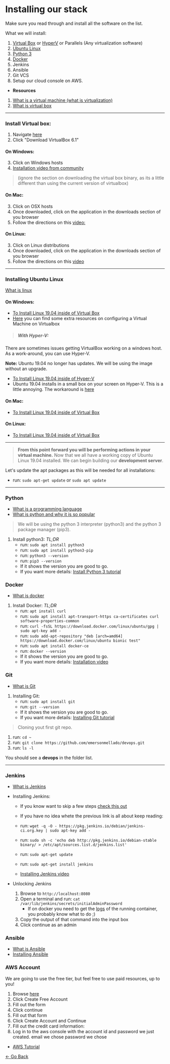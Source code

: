 # Installing our stack

Make sure you read through and install all the software on the list.

What we will install:
1) [Virtual Box](#install-virtual-box) or [HyperV](#with-hyper-v) or Parallels (Any virtualization software)
2) [Ubuntu Linux](#installing-ubuntu-linux)
3) [Python 3](#python)
4) [Docker](#docker)
5) Jenkins
6) Ansible
7) Git VCS
8) Setup our cloud console on AWS.

- **Resources**
1. [What is a virtual machine (what is virtualization)](https://www.youtube.com/watch?v=yIVXjl4SwVo)
2. [What is virtual box](https://www.youtube.com/watch?v=D1dVhDYAv9E)

---

### Install Virtual box:

1) Navigate [here](https://www.virtualbox.org/wiki/Downloads)
2) Click "Download VirtualBox 6.1"

#### On Windows:
3) Click on Windows hosts
4) [Installation video from community](https://www.youtube.com/watch?v=MTEefDP2Ofo&vl=en)

> (ignore the section on downloading the virtual box binary, as its a little different than using the current version of virtualbox)

#### On Mac:
3) Click on OSX hosts
4) Once downloaded, click on the application in the 
downloads section of you browser
6) Follow the directions on this [video:](https://www.youtube.com/watch?v=lEvM-No4eQo)

#### On Linux:
3) Click on Linux distributions
4) Once downloaded, click on the application in the downloads section of you browser
6) Follow the directions on this [video](https://www.youtube.com/watch?v=_RlsxuayJnI)

---

### Installing Ubuntu Linux

[What is linux](https://www.youtube.com/watch?v=zA3vmx0GaO8)

#### On Windows:

- [To Install Linux 19.04 inside of Virtual Box](https://www.youtube.com/watch?v=pLARQjMwX10)
- [Here](https://www.tutorialspoint.com/virtualization2.0/virtualization2.0_virtualbox.htm) you can find some extra resources on configuring a Virtual Machine on Virtualbox

> ##### With Hyper-V:

There are sometimes issues getting VirtualBox working on a windows host. As a work-around, you can use Hyper-V.

**Note:** Ubuntu 19.04 no longer has updates. We will be using the image without an upgrade. 
- [To Install Linux 19.04 inside of Hyper-V](https://www.bleepingcomputer.com/news/microsoft/ubuntu-1904-now-available-in-the-hyper-v-quick-create-gallery/)
- Ubuntu 19.04 installs in a small box on your screen on Hyper-V. This is a little annoying. The workaround is [here](https://www.donovanbrown.com/post/How-to-run-HyperV-base-Ubuntu-VM-full-screen)


#### On Mac:
- [To Install Linux 19.04 inside of Virtual Box](https://www.youtube.com/watch?v=sNixOS6mHlU)
 
#### On Linux:
- [To Install Linux 19.04 inside of Virtual Box](https://itsfoss.com/install-virtualbox-ubuntu/)
  

---
> **From this point forward you will be performing actions in your virtual machine.**
Now that we all have a working copy of Ubuntu Linux 19.04 installed. We can begin building our **development server**. 

Let's update the apt packages as this will be needed for all installations:
- run: `sudo apt-get update` or `sudo apt update`
---

### Python
 
- [What is a programming language](https://www.youtube.com/watch?v=orCRdBBVLUk)
- [What is python and why it is so popular](https://www.youtube.com/watch?v=Y8Tko2YC5hA)

> We will be using the python 3 interpreter (python3) and the python 3 package manager (pip3). 

1. Install python3:
    *TL;DR*
    - run: `sudo apt install python3`
    - run: `sudo apt install python3-pip`
    - run: `python3 --version` 
    - run: `pip3 --version` 
    - If it shows the version you are good to go.
    - If you want more details: [Install Python 3 tutorial](https://tubemint.com/how-to-install-python-3-7-pip-3-ubuntu-19-04/) 

### Docker

- [What is docker](https://www.youtube.com/watch?v=_dfLOzuIg2o)

1. Install Docker:
    *TL;DR* 
    - run: `apt install curl`
    - run: `sudo apt install apt-transport-https ca-certificates curl software-properties-common`
    - run: `curl -fsSL https://download.docker.com/linux/ubuntu/gpg | sudo apt-key add -`
    - run: `sudo add-apt-repository "deb [arch=amd64] https://download.docker.com/linux/ubuntu bionic test"`
    - run: `sudo apt install docker-ce`
    - run: `docker --version` 
    - If it shows the version you are good to go.
    - If you want more details: [Installation video](https://www.youtube.com/watch?v=lw5eKxMe6dU)

### Git
- [What is Git](https://www.youtube.com/watch?v=uUuTYDg9XoI)

1. Installing Git:
    - run: `sudo apt install git`
    - run: `git --version`
    - If it shows the version you are good to go.
    - If you want more details: [Installing Git tutorial](https://linuxconcept.com/install-git-on-ubuntu-19-04-operating-system/)

> Cloning yout first git repo.

1. run: `cd ~`
2. run: `git clone https://github.com/emersonmellado/devops.git`
3. run: `ls -l`

You should see a **devops** in the folder list.

---

### Jenkins

- [What is Jenkins](https://www.youtube.com/watch?v=LFDrDnKPOTg)

- Installing Jenkins:
    - If you know want to skip a few steps [check this out](https://www.jenkins.io/doc/book/installing/#debian-ubuntu)

    - If you have no idea whete the previous link is all about keep reading:
    - run: `wget -q -O - https://pkg.jenkins.io/debian/jenkins-ci.org.key | sudo apt-key add -`
    - run: `sudo sh -c 'echo deb http://pkg.jenkins.io/debian-stable binary/ > /etc/apt/sources.list.d/jenkins.list'`
    - run: `sudo apt-get update`
    - run: `sudo apt-get install jenkins`
    - [Installing Jenkins video](https://pkg.jenkins.io/debian/)

- Unlocking Jenkins
    1. Browse to `http://localhost:8080`
    2. Open a terminal and run: `cat /var/lib/jenkins/secrets/initialAdminPassword`
        - If on docker you need to get the [logs](https://www.jenkins.io/doc/book/installing/#accessing-the-jenkins-console-log-through-docker-logs) of the running container, you probably know what to do ;)
    4. Copy the output of that command into the input box
    5. Click continue as an admin

### Ansible

- [What is Ansible](https://www.youtube.com/watch?v=p7-U1_E_j3wK)
- [Installing Ansible](https://www.techrepublic.com/article/how-to-install-ansible-on-ubuntu-server-18-04/)


### AWS Account 

We are going to use the free tier, but feel free to use paid resources, up to you!

1. Browse [here](https://aws.amazon.com/free/?all-free-tier.sort-by=item.additionalFields.SortRank&all-free-tier.sort-order=asc)
2. Click Create Free Account
3. Fill out the form
4. Click continue
5. Fill out that form
6. Click Create Account and Continue
7. Fill out the credit card information:
8. Log in to the aws console with the account id and password we just created.
    email we chose
    password we chose 

 - [AWS Tutorial](https://www.youtube.com/watch?v=XhW17g73fvY)

 [<- Go Back](README.md)
